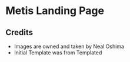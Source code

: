 # Metis Landing Page

## Credits
- Images are owned and taken by Neal Oshima
- Initial Template was from Templated
